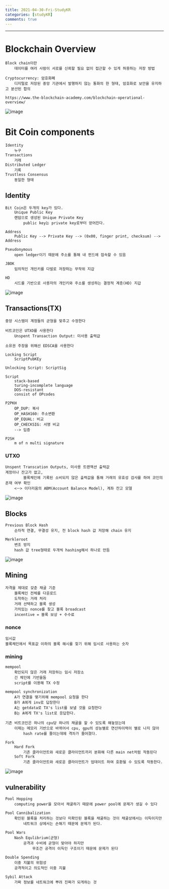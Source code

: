 ```yaml
---
title: 2021-04-30-Fri-StudyKR
categories: [studyKR]
comments: true
---
```

-------------------------------------------------------------------------------

# Blockchain Overview
```
Block chain이란
    데이터를 여러 사람이 서로를 신뢰할 필요 없이 접근할 수 있게 허용하는 저장 방법

Cryptocurrency: 암호화폐
    디지털로 저장된 중앙 기관에서 발행하지 않는 통화의 한 형태, 암호화로 보안을 유지하고 분산된 합의

https://www.the-blockchain-academy.com/blockchain-operational-overview/
```
![image](https://user-images.githubusercontent.com/59559270/116677238-f0a54c80-a9e2-11eb-87d6-1c960294ecfb.png)

# Bit Coin components
```
Identity
    누구
Transactions
    거래
Distributed Ledger
    기록
Trustless Consensus
    동일한 형태
```

## Identity
```
Bit Coin은 두개의 key가 있다. 
    Unique Public Key
    랜덤으로 생성된 Unique Private Key         
        public key는 private key로부터 얻어진다.

Address
    Public Key --> Private Key --> (0x00, finger print, checksum) --> Address

Pseudonymous
    open ledger이기 때문에 주소를 통해 내 펀드에 접속할 수 있음

JBOK
    임의적인 개인키를 다발로 저장하는 무작위 지갑

HD
    시드를 기반으로 사용자의 개인키와 주소를 생성하는 결정적 계층(HD) 지갑
```

![image](https://user-images.githubusercontent.com/59559270/116677478-395d0580-a9e3-11eb-89e0-653d3a0b2281.png)

## Transactions(TX)
```
중앙 시스템이 계정들의 균형을 맞추고 수정한다

비트코인은 UTXO를 사용한다
    Unspent Transaction Output: 미사용 출력값
    
소유권 주장을 위해선 EDSCA을 사용한다

Locking Script
    ScriptPubKEy

Unlocking Script: ScriptSig

Script
    stack-based
    turing-incomplete language
    DOS-resistant
    consist of OPcodes

P2PKH
    OP_DUP: 복사
    OP_HASH160: 주소변환
    OP_EQUAL: 비교
    OP_CHECKSIG: 서명 비교
    --> 입증

P2SH
    m of n multi signature

```

### UTXO
```
Unspent Transcation Outputs, 미사용 트랜잭션 출력값
계정이나 잔고가 없고, 
        블록체인에 기록된 소비되지 않은 출력값을 통해 거래의 유효성 검사를 하여 코인의 존재 여부 확인
    <ㅡ> 이더리움의 ABM(Account Balance Model), 계좌 잔고 모델
```
![image](https://user-images.githubusercontent.com/59559270/116677015-a7ed9380-a9e2-11eb-972c-e6c468833c5c.png)

## Blocks
```
Previous Block Hash
    순차적 연결, 무결성 유지, 전 block hash 값 저장해 chain 유지

Merkleroot
    변조 방지
    hash 값 tree형태로 두개씩 hashing해서 하나로 만듬

```
![image](https://user-images.githubusercontent.com/59559270/116676897-8391b700-a9e2-11eb-9118-c1cbee4d6952.png)

## Mining
```
자격을 제대로 갖춘 채굴 기준
    블록체인 전체를 다운로드
    도착하는 거래 처리
    거래 선택하고 블록 생성
    가치있는 nonce를 찾고 블록 broadcast
    incentive = 블록 보상 + 수수료
```

### nonce
```
임시값
블록체인에서 목표값 이하의 블록 해시를 찾기 위해 임시로 사용하는 숫자
```

### mining
```
mempool
    확인되지 않은 거래 저장하는 임시 저장소
    긴 체인에 기반을둠
    script를 이용해 TX 수정

mempool synchronization 
    A가 연결을 맺기위해 mempool 요청을 한다
    B가 A에게 inv로 답장한다
    A는 getdata로 TX's list를 보낼 것을 요청한다
    B는 A에게 TX's list로 응답한다.

기존 비트코인은 하나의 cpu당 하나의 채굴을 할 수 있도록 해놓았는데
    이제는 메모리 기반으로 바뀌어서 cpu, gpu의 성능별로 연산차이력이 별로 나지 않아 
        hash rate를 줄이는데에 격차가 줄어졌다.

Fork
    Hard Fork
        기존 클라이언트와 새로운 클라이언트끼리 분화해 다른 main net처럼 작동된다
    Soft Fork
        기존 클라이언트와 새로운 클라이언트가 업데이트 하여 호환될 수 있도록 작동한다.
```
![image](https://user-images.githubusercontent.com/59559270/116676762-56450900-a9e2-11eb-9afa-9cff1c03b3a4.png)
## vulnerability
```
Pool Hopping
    computing power을 모아서 채굴하기 때문에 power pool에 문제가 생길 수 있다

Pool Cannibalization
    확인된 블록을 처리하는 것보다 미확인된 블록을 채굴하는 것이 채굴상에서는 이득이지만
        네트워크 상에서는 손해기 때문에 문제가 된다.

Pool Wars
    Nash Equlibrium(균형)
        공격과 수비에 균형이 맞아야 하지만
            무조건 공격이 이득인 구조이기 때문에 문제가 된다

Double Spending
    이중 지불의 위험성
    공격적이고 의도적인 이중 지불

Sybil Attack
    가짜 정보를 네트워크에 뿌려 진짜가 되게하는 것

```

